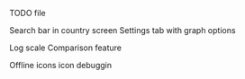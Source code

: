 TODO file

Search bar in country screen
Settings tab with graph options

Log scale
Comparison feature

Offline icons
icon debuggin
